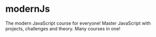 # modernJs
The modern JavaScript course for everyone! Master JavaScript with projects, challenges and theory. Many courses in one!
